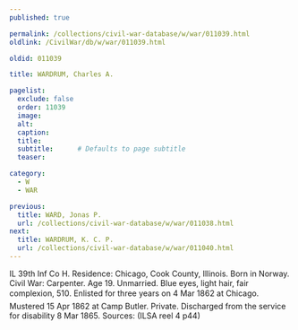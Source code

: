 ```yaml
---
published: true

permalink: /collections/civil-war-database/w/war/011039.html
oldlink: /CivilWar/db/w/war/011039.html

oldid: 011039

title: WARDRUM, Charles A.

pagelist:
  exclude: false
  order: 11039
  image: 
  alt:
  caption:
  title:
  subtitle:      # Defaults to page subtitle
  teaser:

category: 
  - W 
  - WAR

previous:
  title: WARD, Jonas P.
  url: /collections/civil-war-database/w/war/011038.html  
next:
  title: WARDRUM, K. C. P.
  url: /collections/civil-war-database/w/war/011040.html   
---
```

IL 39th Inf Co H. Residence: Chicago, Cook County, Illinois. Born in Norway. Civil War: Carpenter. Age 19. Unmarried. Blue eyes, light hair, fair complexion, 5&#146;10&#148;. Enlisted for three years on 4 Mar 1862 at Chicago. Mustered 15 Apr 1862 at Camp Butler. Private. Discharged from the service for disability 8 Mar 1865. Sources: (ILSA reel 4 p44)